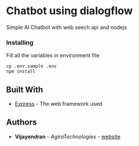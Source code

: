 # Chatbot using dialogflow

Simple AI Chatbot with web seech api and nodejs

### Installing
Fill all the variables in environment file
```
cp .env.sample .env
npm install
```

## Built With

* [Express](https://expressjs.com/) - The web framework used

## Authors

* **Vijayendran** - *AgiraTechnologies* - [website](https://www.agiratech.com/)

